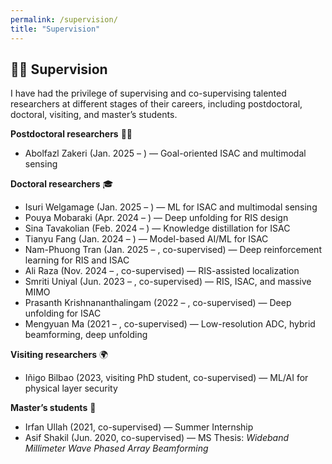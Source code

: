 ```yaml
---
permalink: /supervision/
title: "Supervision"
---
```


## 👩‍🏫 Supervision

I have had the privilege of supervising and co-supervising talented researchers at different stages of their careers, including postdoctoral, doctoral, visiting, and master’s students.  

**Postdoctoral researchers** 🧑‍🔬  
- Abolfazl Zakeri (Jan. 2025 – ) — Goal-oriented ISAC and multimodal sensing  

**Doctoral researchers** 🎓  
- Isuri Welgamage (Jan. 2025 – ) — ML for ISAC and multimodal sensing  
- Pouya Mobaraki (Apr. 2024 – ) — Deep unfolding for RIS design  
- Sina Tavakolian (Feb. 2024 – ) — Knowledge distillation for ISAC  
- Tianyu Fang (Jan. 2024 – ) — Model-based AI/ML for ISAC  
- Nam-Phuong Tran (Jan. 2025 – , co-supervised) — Deep reinforcement learning for RIS and ISAC  
- Ali Raza (Nov. 2024 – , co-supervised) — RIS-assisted localization  
- Smriti Uniyal (Jun. 2023 – , co-supervised) — RIS, ISAC, and massive MIMO  
- Prasanth Krishnananthalingam (2022 – , co-supervised) — Deep unfolding for ISAC  
- Mengyuan Ma (2021 – , co-supervised) — Low-resolution ADC, hybrid beamforming, deep unfolding  

**Visiting researchers** 🌍  
- Iñigo Bilbao (2023, visiting PhD student, co-supervised) — ML/AI for physical layer security  

**Master’s students** 📘  
- Irfan Ullah (2021, co-supervised) — Summer Internship  
- Asif Shakil (Jun. 2020, co-supervised) — MS Thesis: *Wideband Millimeter Wave Phased Array Beamforming*  
